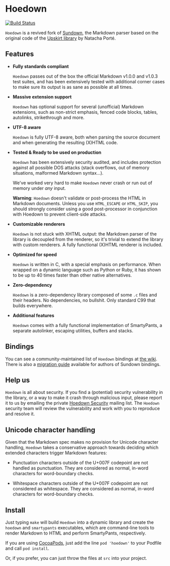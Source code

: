 Hoedown
=======

[![Build Status](https://travis-ci.org/hoedown/hoedown.png?branch=master)](https://travis-ci.org/hoedown/hoedown)

`Hoedown` is a revived fork of [Sundown](https://github.com/vmg/sundown),
the Markdown parser based on the original code of the
[Upskirt library](http://fossil.instinctive.eu/libupskirt/index)
by Natacha Porté.

Features
--------

*	**Fully standards compliant**

	`Hoedown` passes out of the box the official Markdown v1.0.0 and v1.0.3
	test suites, and has been extensively tested with additional corner cases
	to make sure its output is as sane as possible at all times.

*	**Massive extension support**

	`Hoedown` has optional support for several (unofficial) Markdown extensions,
	such as non-strict emphasis, fenced code blocks, tables, autolinks,
	strikethrough and more.

*	**UTF-8 aware**

	`Hoedown` is fully UTF-8 aware, both when parsing the source document and when
	generating the resulting (X)HTML code.

*	**Tested & Ready to be used on production**

	`Hoedown` has been extensively security audited, and includes protection against
	all possible DOS attacks (stack overflows, out of memory situations, malformed
	Markdown syntax...).

	We've worked very hard to make `Hoedown` never crash or run out of memory
	under *any* input.

	**Warning**: `Hoedown` doesn't validate or post-process the HTML in Markdown documents.
	Unless you use `HTML_ESCAPE` or `HTML_SKIP`, you should strongly consider using a
	good post-processor in conjunction with Hoedown to prevent client-side attacks.

*	**Customizable renderers**

	`Hoedown` is not stuck with XHTML output: the Markdown parser of the library
	is decoupled from the renderer, so it's trivial to extend the library with
	custom renderers. A fully functional (X)HTML renderer is included.

*	**Optimized for speed**

	`Hoedown` is written in C, with a special emphasis on performance. When wrapped
	on a dynamic language such as Python or Ruby, it has shown to be up to 40
	times faster than other native alternatives.

*	**Zero-dependency**

	`Hoedown` is a zero-dependency library composed of some `.c` files and their
	headers. No dependencies, no bullshit. Only standard C99 that builds everywhere.

*	**Additional features**

	`Hoedown` comes with a fully functional implementation of SmartyPants,
	a separate autolinker, escaping utilities, buffers and stacks.

Bindings
--------

You can see a community-maintained list of `Hoedown` bindings at
[the wiki](https://github.com/hoedown/hoedown/wiki/Bindings). There is also a
[migration guide](https://github.com/hoedown/hoedown/wiki/Migration-Guide)
available for authors of Sundown bindings.

Help us
-------

`Hoedown` is all about security. If you find a (potential) security vulnerability in the
library, or a way to make it crash through malicious input, please report it to us by
emailing the private [Hoedown Security](mailto:hoedown-security@googlegroups.com)
mailing list. The `Hoedown` security team will review the vulnerability and work with you
to reproduce and resolve it.

Unicode character handling
--------------------------

Given that the Markdown spec makes no provision for Unicode character handling, `Hoedown`
takes a conservative approach towards deciding which extended characters trigger Markdown
features:

*	Punctuation characters outside of the U+007F codepoint are not handled as punctuation.
	They are considered as normal, in-word characters for word-boundary checks.

*	Whitespace characters outside of the U+007F codepoint are not considered as
	whitespace. They are considered as normal, in-word characters for word-boundary checks.

Install
-------

Just typing `make` will build `Hoedown` into a dynamic library and create the `hoedown`
and `smartypants` executables, which are command-line tools to render Markdown to HTML
and perform SmartyPants, respectively.

If you are using [CocoaPods](http://cocoapods.org), just add the line `pod 'hoedown'` to your Podfile and call `pod install`.

Or, if you prefer, you can just throw the files at `src` into your project.
